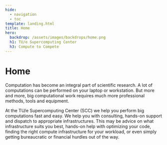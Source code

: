 ```yaml
---
hide:
  - navigation
  - toc
template: landing.html
title: Home
hero:
  backdrop: /assets/images/backdrops/home.png
  h1: TU/e Supercomputing Center
  h3: Compute to Compete
---
```


# Home

Computation has become an integral part of scientific research. A lot of computations can be performed on your laptop or
workstation. But more and more, big computational work requires much more professional methods, tools and equipment.

At the TU/e Supercomputing Center (SCC) we help you perform big computations fast and easy. We help you with consulting,
hands-on support and dispatch to appropriate infrastructures. This may be advice on what infrastructure suits you best,
hands-on help with optimizing your code, finding the right compute infrastructure for your workload, or even simply
getting bureaucratic or financial hurdles out of the way.
